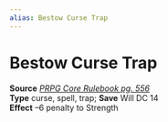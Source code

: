 ```yaml
---
alias: Bestow Curse Trap
---
```


# Bestow Curse Trap

**Source** [_PRPG Core Rulebook pg. 556_](http://paizo.com/pathfinderRPG/v5748btpy88yj)  
**Type** curse, spell, trap; **Save** Will DC 14  
**Effect** –6 penalty to Strength
